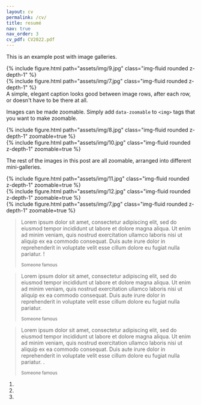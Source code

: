 ```yaml
---
layout: cv
permalink: /cv/
title: resumé
nav: true
nav_order: 3
cv_pdf: CV2022.pdf
---
```

<div class="cv">
<div class="card mt-3 p-3">

This is an example post with image galleries.

<div class="row mt-3">
    <div class="col-sm mt-3 mt-md-0">
        {% include figure.html path="assets/img/9.jpg" class="img-fluid rounded z-depth-1" %}
    </div>
    <div class="col-sm mt-3 mt-md-0">
        {% include figure.html path="assets/img/7.jpg" class="img-fluid rounded z-depth-1" %}
    </div>
</div>
<div class="caption">
    A simple, elegant caption looks good between image rows, after each row, or doesn't have to be there at all.
</div>

Images can be made zoomable.
Simply add `data-zoomable` to `<img>` tags that you want to make zoomable.

<div class="row mt-3">
    <div class="col-sm mt-3 mt-md-0">
        {% include figure.html path="assets/img/8.jpg" class="img-fluid rounded z-depth-1" zoomable=true %}
    </div>
    <div class="col-sm mt-3 mt-md-0">
        {% include figure.html path="assets/img/10.jpg" class="img-fluid rounded z-depth-1" zoomable=true %}
    </div>
</div>

The rest of the images in this post are all zoomable, arranged into different mini-galleries.

<div class="row mt-3">
    <div class="col-sm mt-3 mt-md-0">
        {% include figure.html path="assets/img/11.jpg" class="img-fluid rounded z-depth-1" zoomable=true %}
    </div>
    <div class="col-sm mt-3 mt-md-0">
        {% include figure.html path="assets/img/12.jpg" class="img-fluid rounded z-depth-1" zoomable=true %}
    </div>
    <div class="col-sm mt-3 mt-md-0">
        {% include figure.html path="assets/img/7.jpg" class="img-fluid rounded z-depth-1" zoomable=true %}
    </div>
</div>
</div>
</div>


<div class="container">
        <div class="row">
            <div class="col-md-12">
                <div class="carousel slide" data-ride="carousel" id="quote-carousel">
                    <!-- Carousel Slides / Quotes -->
                    <div class="carousel-inner text-center">
                        <!-- Quote 1 -->
                        <div class="item active">
                            <blockquote>
                                <div class="row">
                                    <div class="col-sm-8 col-sm-offset-2">
                                        <p>Lorem ipsum dolor sit amet, consectetur adipiscing elit, sed do eiusmod tempor incididunt ut labore et dolore magna aliqua. Ut enim ad minim veniam, quis nostrud exercitation ullamco laboris nisi ut aliquip ex ea commodo consequat. Duis aute irure dolor in reprehenderit in voluptate velit esse cillum dolore eu fugiat nulla pariatur. !</p>
                                        <small>Someone famous</small>
                                    </div>
                                </div>
                            </blockquote>
                        </div>
                        <!-- Quote 2 -->
                        <div class="item">
                            <blockquote>
                                <div class="row">
                                    <div class="col-sm-8 col-sm-offset-2">
                                        <p>Lorem ipsum dolor sit amet, consectetur adipiscing elit, sed do eiusmod tempor incididunt ut labore et dolore magna aliqua. Ut enim ad minim veniam, quis nostrud exercitation ullamco laboris nisi ut aliquip ex ea commodo consequat. Duis aute irure dolor in reprehenderit in voluptate velit esse cillum dolore eu fugiat nulla pariatur. </p>
                                        <small>Someone famous</small>
                                    </div>
                                </div>
                            </blockquote>
                        </div>
                        <!-- Quote 3 -->
                        <div class="item">
                            <blockquote>
                                <div class="row">
                                    <div class="col-sm-8 col-sm-offset-2">
                                        <p>Lorem ipsum dolor sit amet, consectetur adipiscing elit, sed do eiusmod tempor incididunt ut labore et dolore magna aliqua. Ut enim ad minim veniam, quis nostrud exercitation ullamco laboris nisi ut aliquip ex ea commodo consequat. Duis aute irure dolor in reprehenderit in voluptate velit esse cillum dolore eu fugiat nulla pariatur. .</p>
                                        <small>Someone famous</small>
                                    </div>
                                </div>
                            </blockquote>
                        </div>
                    </div>
                    <!-- Bottom Carousel Indicators -->
                    <ol class="carousel-indicators">
                        <li data-target="#quote-carousel" data-slide-to="0" class="active"><img class="img-responsive " src="https://www.ams-institute.org/media/original_images/Jaime_-_Profile.jpg.210x210_q85_crop-yes_upscale.jpg" alt="">
                        </li>
                        <li data-target="#quote-carousel" data-slide-to="1"><img class="img-responsive" src="https://www.sozaparra.cl/wp-content/uploads/2021/03/WhatsApp-Image-2021-03-02-at-11.56.26-e1614710989273.jpeg" alt="">
                        </li>
                        <li data-target="#quote-carousel" data-slide-to="2"><img class="img-responsive" src="https://pbs.twimg.com/profile_images/1502307847216013323/VvR0-01n_400x400.jpg" alt="">
                        </li>
                    </ol>
                    <a data-slide="prev" href="#quote-carousel" class="left carousel-control"><i class="fa fa-chevron-left"></i></a>
                    <a data-slide="next" href="#quote-carousel" class="right carousel-control"><i class="fa fa-chevron-right"></i></a>
                </div>
            </div>
        </div>
    </div>